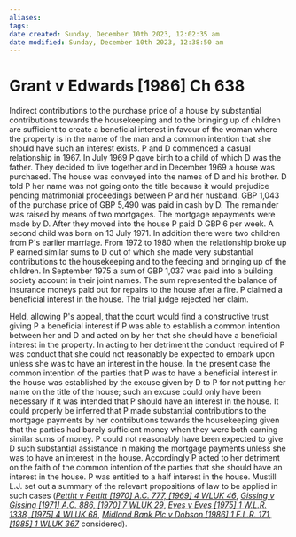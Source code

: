 ```yaml
---
aliases: 
tags: 
date created: Sunday, December 10th 2023, 12:02:35 am
date modified: Sunday, December 10th 2023, 12:38:50 am
---
```


# Grant v Edwards [1986] Ch 638

Indirect contributions to the purchase price of a house by substantial contributions towards the housekeeping and to the bringing up of children are sufficient to create a beneficial interest in favour of the woman where the property is in the name of the man and a common intention that she should have such an interest exists. P and D commenced a casual relationship in 1967. In July 1969 P gave birth to a child of which D was the father. They decided to live together and in December 1969 a house was purchased. The house was conveyed into the names of D and his brother. D told P her name was not going onto the title because it would prejudice pending matrimonial proceedings between P and her husband. GBP 1,043 of the purchase price of GBP 5,490 was paid in cash by D. The remainder was raised by means of two mortgages. The mortgage repayments were made by D. After they moved into the house P paid D GBP 6 per week. A second child was born on 13 July 1971. In addition there were two children from P's earlier marriage. From 1972 to 1980 when the relationship broke up P earned similar sums to D out of which she made very substantial contributions to the housekeeping and to the feeding and bringing up of the children. In September 1975 a sum of GBP 1,037 was paid into a building society account in their joint names. The sum represented the balance of insurance moneys paid out for repairs to the house after a fire. P claimed a beneficial interest in the house. The trial judge rejected her claim.

Held, allowing P's appeal, that the court would find a constructive trust giving P a beneficial interest if P was able to establish a common intention between her and D and acted on by her that she should have a beneficial interest in the property. In acting to her detriment the conduct required of P was conduct that she could not reasonably be expected to embark upon unless she was to have an interest in the house. In the present case the common intention of the parties that P was to have a beneficial interest in the house was established by the excuse given by D to P for not putting her name on the title of the house; such an excuse could only have been necessary if it was intended that P should have an interest in the house. It could properly be inferred that P made substantial contributions to the mortgage payments by her contributions towards the housekeeping given that the parties had barely sufficient money when they were both earning similar sums of money. P could not reasonably have been expected to give D such substantial assistance in making the mortgage payments unless she was to have an interest in the house. Accordingly P acted to her detriment on the faith of the common intention of the parties that she should have an interest in the house. P was entitled to a half interest in the house. Mustill L.J. set out a summary of the relevant propositions of law to be applied in such cases (_[Pettitt v Pettitt [1970] A.C. 777, [1969] 4 WLUK 46](https://uk.westlaw.com/Document/I1E6A7910E42811DA8FC2A0F0355337E9/View/FullText.html?originationContext=document&transitionType=DocumentItem&ppcid=e80908052cc24ead992e115f4d754bb5&contextData=(sc.Default))_, _[Gissing v Gissing [1971] A.C. 886, [1970] 7 WLUK 29](https://uk.westlaw.com/Document/IAF292E20E42711DA8FC2A0F0355337E9/View/FullText.html?originationContext=document&transitionType=DocumentItem&ppcid=e80908052cc24ead992e115f4d754bb5&contextData=(sc.Default))_, _[Eves v Eves [1975] 1 W.L.R. 1338, [1975] 4 WLUK 68](https://uk.westlaw.com/Document/IA2B32D81E42711DA8FC2A0F0355337E9/View/FullText.html?originationContext=document&transitionType=DocumentItem&ppcid=e80908052cc24ead992e115f4d754bb5&contextData=(sc.Default))_, _[Midland Bank Plc v Dobson [1986] 1 F.L.R. 171, [1985] 1 WLUK 367](https://uk.westlaw.com/Document/I779D85F0E43611DA8FC2A0F0355337E9/View/FullText.html?originationContext=document&transitionType=DocumentItem&ppcid=e80908052cc24ead992e115f4d754bb5&contextData=(sc.Default))_ considered).

